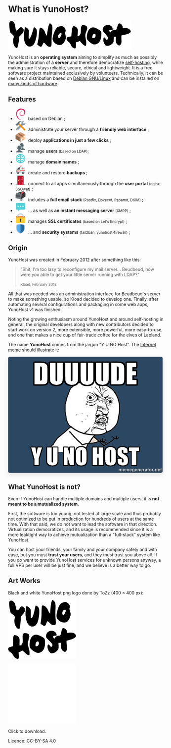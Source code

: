 What is YunoHost?
=================

<img src="/images/YunoHost_logo_vertical.png" width=400>

YunoHost is an **operating system** aiming to simplify as much as possibly the administration of a **server** and therefore democratize [self-hosting](selfhosting), while making sure it stays reliable, secure, ethical and lightweight. It is a free software project maintained exclusively by volunteers. Technically, it can be seen as a distribution based on [Debian GNU/Linux](https://debian.org) and can be installed on [many kinds of hardware](install).

Features
--------

- <img src="/images/icon-debian.png" width=32 style="margin-right:5px"> based on Debian ;
- <img src="/images/icon-tools.png" width=32 style="margin-right:5px" width=64> administrate your server through a **friendly web interface** ;
- <img src="/images/icon-package.png" width=32 style="margin-right:5px"> deploy **applications in just a few clicks** ;
- <img src="/images/icon-users.png" width=32 style="margin-right:5px"> manage **users** <small>(based on LDAP)</small>;
- <img src="/images/icon-globe.png" width=32 style="margin-right:5px"> manage **domain names** ;
- <img src="/images/icon-medic.png" width=32 style="margin-right:5px"> create and restore **backups** ;
- <img src="/images/icon-door.png" width=32 style="margin-right:5px"> connect to all apps simultaneously through the **user portal** <small>(nginx, SSOwat)</small> ;
- <img src="/images/icon-mail.png" width=32 style="margin-right:5px"> includes a **full email stack** <small>(Postfix, Dovecot, Rspamd, DKIM)</small> ;
- <img src="/images/icon-messaging.png" width=32 style="margin-right:5px"> ... as well as **an instant messaging server** <small>(XMPP)</small> ;
- <img src="/images/icon-lock.png" width=32 style="margin-right:5px"> manages **SSL certificates** <small>(based on Let's Encrypt)</small> ;
- <img src="/images/icon-shield.png" width=32 style="margin-right:5px"> ... and **security systems** <small>(fail2ban, yunohost-firewall)</small> ;

Origin
------

YunoHost was created in February 2012 after something like this:

 <blockquote><p>"Shit, I'm too lazy to reconfigure my mail server... Beudbeud, how were you able to get your little server running with LDAP?"</p>
<small>Kload, February 2012</small></blockquote>

All that was needed was an administration interface for Beudbeud's server to make something usable, so Kload decided to develop one. Finally, after automating several configurations and packaging in some web apps, YunoHost v1 was finished.

Noting the growing enthusiasm around YunoHost and around self-hosting in general, the original developers along with new contributors decided to start work on version 2, more extensible, more powerful, more easy-to-use, and one that makes a nice cup of fair-trade coffee for the elves of Lapland.

The name **YunoHost** comes from the jargon "Y U NO Host". The [Internet meme](https://en.wikipedia.org/wiki/Internet_meme) should illustrate it:
<div class="text-center"><img style="border-radius: 5px; box-shadow: 0 5px 15px rgba(0,0,0,0.15);" src="/images/dude_yunohost.jpg"></div>

What YunoHost is not?
---------------------

Even if YunoHost can handle multiple domains and multiple users, it is **not meant to be a mutualized system**.

First, the software is too young, not tested at large scale and thus probably not optimized to be put in production for hundreds of users at the same time. With that said, we do not want to lead the software in that direction. Virtualization democratizes, and its usage is recommended since it is a more leaktight way to achieve mutualization than a "full-stack" system like YunoHost.

You can host your friends, your family and your company safely and with ease, but you must **trust your users**, and they must trust you above all. If you do want to provide YunoHost services for unknown persons anyway, a full VPS per user will be just fine, and we believe is a better way to go.

Art Works
---------

Black and white YunoHost png logo done by ToZz (400 × 400 px):

<a href="/images/ynh_logo_black_300dpi.png"><img src="/images/ynh_logo_black_300dpi.png" width=220></a>

<a href="/images/ynh_logo_white_300dpi.png"><img src="/images/ynh_logo_white_300dpi.png" width=220></a>

Click to download.

Licence: CC-BY-SA 4.0
